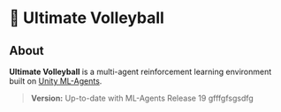 # 🏐 Ultimate Volleyball

## About
**Ultimate Volleyball** is a multi-agent reinforcement learning environment built on [Unity ML-Agents](https://unity.com/products/machine-learning-agents).

> **Version:** Up-to-date with ML-Agents Release 19
gfffgfsgsdfg
